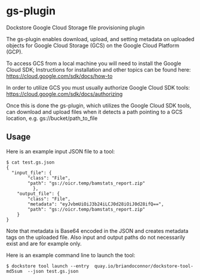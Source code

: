 # gs-plugin
Dockstore Google Cloud Storage file provisioning plugin

The gs-plugin enables download, upload, and setting metadata on uploaded objects for
Google Cloud Storage (GCS) on the Google Cloud Platform (GCP).

To access GCS from a local machine you will need to install the Google Cloud SDK;
Instructions for installation and other topics can be found here: https://cloud.google.com/sdk/docs/how-to

In order to utilize GCS you must usually authorize Google Cloud SDK tools:
https://cloud.google.com/sdk/docs/authorizing

Once this is done the gs-plugin, which utilizes the Google Cloud SDK tools, can download and upload files
when it detects a path pointing to a GCS location, e.g. gs://bucket/path_to_file

## Usage

Here is an example input JSON file to a tool:
```
$ cat test.gs.json
{
  "input_file": {
        "class": "File",
        "path": "gs://oicr.temp/bamstats_report.zip"
          },
    "output_file": {
        "class": "File",
        "metadata": "eyJvbmUiOiJ3b24iLCJ0d28iOiJ0d28ifQ==",
        "path": "gs://oicr.temp/bamstats_report.zip"
    }
}
```
Note that metadata is Base64 encoded in the JSON and creates metadata tags on the uploaded file.
Also input and output paths do not necessarily exist and are for example only.

Here is an example command line to launch the tool:
```
$ dockstore tool launch --entry  quay.io/briandoconnor/dockstore-tool-md5sum  --json test.gs.json
```




